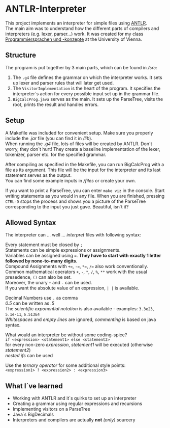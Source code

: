 # ANTLR-Interpreter

This project implements an interpreter for simple files using [ANTLR](https://www.antlr.org/). <br/>
The main aim was to understand how the different parts of compilers and interpreters (e.g. lexer, parser...) work. It was created for my class [Programmiersprachen und -konzepte](https://ufind.univie.ac.at/de/course.html?lv=051030&semester=2020W) at the University of Vienna.

## Structure

The program is put together by 3 main parts, which can be found in _/src_:
1. The `.g4` file defines the grammar on which the interpreter works. It sets up lexer and parser rules that will later get used.
2. The `VisitorImplementation` is the heart of the program. It specifies the interpreter´s action for every possible input set up in the grammar file.
3. `BigCalcProg.java` serves as the main. It sets up the ParseTree, visits the root, prints the result and handles errors.

## Setup

A Makefile was included for convenient setup. Make sure you properly include the _.jar_ file (you can find it in _/lib_). <br/>
When running the _.g4_ file, lots of files will be created by ANTLR. Don´t worry, they don´t hurt! They create a baseline implementation of the lexer, tokenizer, parser etc. for the specified grammar. <br/>

After compiling as specified in the Makefile, you can run BigCalcProg with a file as its argument. This file will be the input for the interpreter and its last statement serves as the output. <br/>
You can find some example inputs in _/files_ or create your own.

If you want to print a ParseTree, you can enter `make viz` in the console. Start writing statements as you would in any file. When you are finished, pressing `CTRL-D` stops the process and shows you a picture of the ParseTree corresponding to the input you just gave. Beautiful, isn´t it?

## Allowed Syntax

The interpreter can ... well ... _interpret_ files with following syntax:

Every statement must be closed by `;` <br/>
Statements can be simple expressions or assignments. <br/>
Variables can be assigned using `=`. **They have to start with exactly 1 letter followed by none-to-many digits.**<br/>
Compound Assignments with `+=`, `-=`, `*=`, `/=` also work conventionally.<br/>
Common mathematical operators `+`, `-`, `*`, `/`, `%`, `**` work with the usual presedence, `()` can also be set.<br/>
Moreover, the unary `+` and `-` can be used.<br/>
If you want the absolute value of an expression, `| |` is available. <br/>

Decimal Numbers use `.` as comma <br/>
_0.5_ can be written as _.5_<br/>
The _scientific exponential notation_ is also available - examples: `3.3e23`, `5.1e-11`, `6.513E4`<br/>
_Whitespaces_ and _empty lines_ are ignored, _commenting_ is based on java syntax.<br/>


What would an interpreter be without some coding-spice? <br/>
`if <expression> <statement1> else <statement2>` <br/>
  for every non-zero _expression_, _statement1_ will be executed (otherwise _statement2_)<br/>
  _nested ifs_ can be used <br/>

Use the _ternary operator_ for some additional style points: <br/>
`<expression1> ? <expression2> : <expression3>`
  
## What I´ve learned
* Working with ANTLR and it´s quirks to set up an interpreter
* Creating a grammar using regular expressions and recursions
* Implementing visitors on a ParseTree
* Java´s BigDecimals
* Interpreters and compilers are actually **not** _(only)_ sourcery

